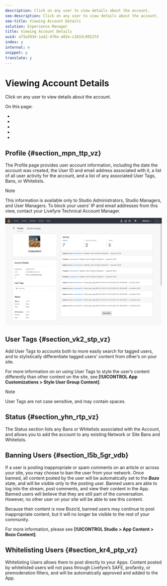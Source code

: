 ```yaml
---
description: Click on any user to view details about the account.
seo-description: Click on any user to view details about the account.
seo-title: Viewing Account Details
solution: Experience Manager
title: Viewing Account Details
uuid: a73a3934-1a42-476e-a02e-c2833c9922fd
index: y
internal: n
snippet: y
translate: y
---
```


# Viewing Account Details

Click on any user to view details about the account.

On this page:

* [](#c_viewing_account_details/section_mpn_ttp_vz) 
* [](#c_viewing_account_details/section_vk2_stp_vz) 
* [](#c_viewing_account_details/section_yhn_rtp_vz) 
* [](#c_viewing_account_details/section_l5b_5gr_vdb) 
* [](#c_viewing_account_details/section_kr4_ptp_vz)

## Profile {#section_mpn_ttp_vz}

The Profile page provides user account information, including the date the account was created, the User ID and email address associated with it, a list of all user activity for the account, and a list of any associated User Tags, Bans, or Whitelists.

>[!NOTE]
>
>This information is available only to Studio Administrators, Studio Managers, and User Managers. To block your users’ IP and email addresses from this view, contact your Livefyre Technical Account Manager.

![](assets/UsersProfile-1024x699.png) 

## User Tags {#section_vk2_stp_vz}

Add User Tags to accounts both to more easily search for tagged users, and to stylistically differentiate tagged users’ content from other’s on your site.

For more information on on using User Tags to style the user’s content differently than other content on the site, see **[!UICONTROL App Customizations > Style User Group Content]**.

>[!NOTE]
>
>User Tags are not case sensitive, and may contain spaces.

## Status {#section_yhn_rtp_vz}

The Status section lists any Bans or Whitelists associated with the Account, and allows you to add the account to any existing Network or Site Bans and Whitelists.

## Banning Users {#section_l5b_5gr_vdb}

If a user is posting inappropriate or spam comments on an article or across your site, you may choose to ban the user from your network. Once banned, all content posted by the user will be automatically set to the ***Bozo*** state, and will be visible only to the posting user. Banned users are able to log into the stream, post comments, and view their content in the App. Banned users will believe that they are still part of the conversation. However, no other user on your site will be able to see this content.

Because their content is now Bozo’d, banned users may continue to post inappropriate content, but it will no longer be visible to the rest of your community.

For more information, please see **[!UICONTROL Studio > App Content > Bozo Content]**.

## Whitelisting Users {#section_kr4_ptp_vz}

Whitelisting Users allows them to post directly to your Apps. Content posted by whitelisted users will not pass through Livefyre’s SAFE, profanity, or premoderation filters, and will be automatically approved and added to the App.
